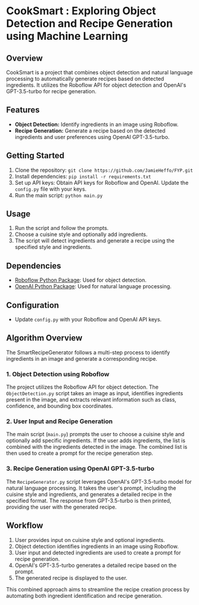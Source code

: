 # CookSmart : Exploring Object Detection and Recipe Generation using Machine Learning

## Overview

CookSmart is a project that combines object detection and natural language processing to automatically generate recipes based on detected ingredients. It utilizes the Roboflow API for object detection and OpenAI's GPT-3.5-turbo for recipe generation.

## Features

- **Object Detection:** Identify ingredients in an image using Roboflow.
- **Recipe Generation:** Generate a recipe based on the detected ingredients and user preferences using OpenAI GPT-3.5-turbo.

## Getting Started

1. Clone the repository: `git clone https://github.com/JamieHeffo/FYP.git`
2. Install dependencies: `pip install -r requirements.txt`
3. Set up API keys: Obtain API keys for Roboflow and OpenAI. Update the `config.py` file with your keys.
4. Run the main script: `python main.py`

## Usage

1. Run the script and follow the prompts.
2. Choose a cuisine style and optionally add ingredients.
3. The script will detect ingredients and generate a recipe using the specified style and ingredients.

## Dependencies

- [Roboflow Python Package](https://github.com/roboflow-ai/roboflow-python): Used for object detection.
- [OpenAI Python Package](https://github.com/openai/openai): Used for natural language processing.

## Configuration

- Update `config.py` with your Roboflow and OpenAI API keys.

## Algorithm Overview

The SmartRecipeGenerator follows a multi-step process to identify ingredients in an image and generate a corresponding recipe.

### 1. Object Detection using Roboflow

The project utilizes the Roboflow API for object detection. The `ObjectDetection.py` script takes an image as input, identifies ingredients present in the image, and extracts relevant information such as class, confidence, and bounding box coordinates.

### 2. User Input and Recipe Generation

The main script (`main.py`) prompts the user to choose a cuisine style and optionally add specific ingredients. If the user adds ingredients, the list is combined with the ingredients detected in the image. The combined list is then used to create a prompt for the recipe generation step.

### 3. Recipe Generation using OpenAI GPT-3.5-turbo

The `RecipeGenerator.py` script leverages OpenAI's GPT-3.5-turbo model for natural language processing. It takes the user's prompt, including the cuisine style and ingredients, and generates a detailed recipe in the specified format. The response from GPT-3.5-turbo is then printed, providing the user with the generated recipe.

## Workflow

1. User provides input on cuisine style and optional ingredients.
2. Object detection identifies ingredients in an image using Roboflow.
3. User input and detected ingredients are used to create a prompt for recipe generation.
4. OpenAI's GPT-3.5-turbo generates a detailed recipe based on the prompt.
5. The generated recipe is displayed to the user.

This combined approach aims to streamline the recipe creation process by automating both ingredient identification and recipe generation.
